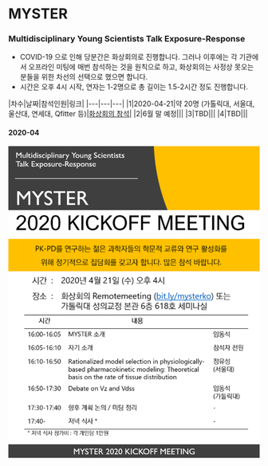 # MYSTER

### Multidisciplinary Young Scientists Talk Exposure-Response

- COVID-19 으로 인해 당분간은 화상회의로 진행합니다. 그러나 이후에는 각 기관에서 오프라인 미팅에 매번 참석하는 것을 원칙으로 하고, 화상회의는 사정상 못오는 분들을 위한 차선의 선택으로 했으면 합니다. 
- 시간은 오후 4시 시작, 연자는 1-2명으로 총 길이는 1.5-2시간 정도 진행합니다.

|차수|날짜|참석인원|링크|
|---|---|---|
|1|2020-04-21|약 20명 (가톨릭대, 서울대, 울산대, 연세대, Qfitter 등)|[화상회의 참석](https://www.remotemeeting.com/reservation/share/2c908ad6715f883301719a6bdb2a6689)|
|2|6월 말 예정|||
|3|TBD|||
|4|TBD|||

#### 2020-04

![](myster-2020-04.png)


